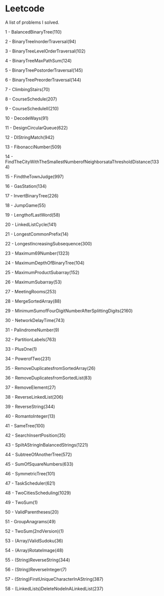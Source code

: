 # Leetcode 
A list of problems I solved.


1 - BalancedBinaryTree(110)

2 - BinaryTreeInorderTraversal(94)

3 - BinaryTreeLevelOrderTraversal(102)

4 - BinaryTreeMaxPathSum(124)

5 - BinaryTreePostorderTraversal(145)

6 - BinaryTreePreorderTraversal(144)

7 - ClimbingStairs(70)

8 - CourseSchedule(207)

9 - CourseScheduleII(210)

10 - DecodeWays(91)

11 - DesignCircularQueue(622)

12 - DIStringMatch(942)

13 - FibonacciNumber(509)

14 - FindTheCityWithTheSmallestNumberofNeighborsataThresholdDistance(1334)

15 - FindtheTownJudge(997)

16 - GasStation(134)

17 - InvertBinaryTree(226)

18 - JumpGame(55)

19 - LengthofLastWord(58)

20 - LinkedListCycle(141)

21 - LongestCommonPrefix(14)

22 - LongestIncreasingSubsequence(300)

23 - Maximum69Number(1323)

24 - MaximumDepthOfBinaryTree(104)

25 - MaximumProductSubarray(152)

26 - MaximumSubarray(53)

27 - MeetingRooms(253)

28 - MergeSortedArray(88)

29 - MinimumSumofFourDigitNumberAfterSplittingDigits(2160)

30 - NetworkDelayTime(743)

31 - PalindromeNumber(9)

32 - PartitionLabels(763)

33 - PlusOne(1)

34 - PowerofTwo(231)

35 - RemoveDuplicatesfromSortedArray(26)

36 - RemoveDuplicatesfromSortedList(83)

37 - RemoveElement(27)

38 - ReverseLinkedList(206)

39 - ReverseString(344)

40 - RomantoInteger(13)

41 - SameTree(100)

42 - SearchInsertPosition(35)

43 - SpiltAStringInBalancedStrings(1221)

44 - SubtreeOfAnotherTree(572)

45 - SumOfSquareNumbers(633)

46 - SymmetricTree(101)

47 - TaskScheduler(621)

48 - TwoCitiesScheduling(1029)

49 - TwoSum(1)

50 - ValidParentheses(20)

51 - GroupAnagrams(49)

52 - TwoSum(2ndVersion)(1)

53 - (Array)ValidSudoku(36)

54 - (Array)RotateImage(48)

55 - (String)ReverseString(344)

56 - (String)ReverseInteger(7)

57 - (String)FirstUniqueCharacterInAString(387)

58 - (LinkedLists)DeleteNodeInALinkedList(237)
